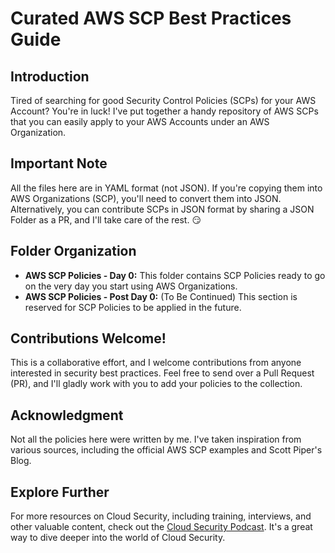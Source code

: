# Curated AWS SCP Best Practices Guide

## Introduction

Tired of searching for good Security Control Policies (SCPs) for your AWS Account? You're in luck! I've put together a handy repository of AWS SCPs that you can easily apply to your AWS Accounts under an AWS Organization.

## Important Note

All the files here are in YAML format (not JSON). If you're copying them into AWS Organizations (SCP), you'll need to convert them into JSON. Alternatively, you can contribute SCPs in JSON format by sharing a JSON Folder as a PR, and I'll take care of the rest. 😏

## Folder Organization

- **AWS SCP Policies - Day 0:** This folder contains SCP Policies ready to go on the very day you start using AWS Organizations.
- **AWS SCP Policies - Post Day 0:** (To Be Continued) This section is reserved for SCP Policies to be applied in the future.

## Contributions Welcome!

This is a collaborative effort, and I welcome contributions from anyone interested in security best practices. Feel free to send over a Pull Request (PR), and I'll gladly work with you to add your policies to the collection.

## Acknowledgment

Not all the policies here were written by me. I've taken inspiration from various sources, including the official AWS SCP examples and Scott Piper's Blog.

## Explore Further

For more resources on Cloud Security, including training, interviews, and other valuable content, check out the [Cloud Security Podcast](#). It's a great way to dive deeper into the world of Cloud Security.
